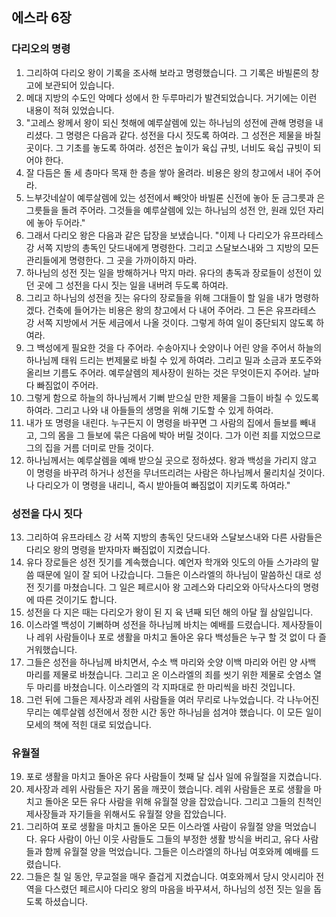 ## 에스라 6장

### 다리오의 명령
1. 그리하여 다리오 왕이 기록을 조사해 보라고 명령했습니다. 그 기록은 바빌론의 창고에 보관되어 있습니다.
2. 메대 지방의 수도인 악메다 성에서 한 두루마리가 발견되었습니다. 거기에는 이런 내용이 적혀 있었습니다.
3. "고레스 왕께서 왕이 되신 첫해에 예루살렘에 있는 하나님의 성전에 관해 명령을 내리셨다. 그 명령은 다음과 같다. 성전을 다시 짓도록 하여라. 그 성전은 제물을 바칠 곳이다. 그 기초를 놓도록 하여라. 성전은 높이가 육십 규빗, 너비도 육십 규빗이 되어야 한다.
4. 잘 다듬은 돌 세 층마다 목재 한 층을 쌓아 올려라. 비용은 왕의 창고에서 내어 주어라.
5. 느부갓네살이 예루살렘에 있는 성전에서 빼앗아 바빌론 신전에 놓아 둔 금그릇과 은그릇들을 돌려 주어라. 그것들을 예루살렘에 있는 하나님의 성전 안, 원래 있던 자리에 놓아 두어라."
6. 그래서 다리오 왕은 다음과 같은 답장을 보냈습니다. "이제 나 다리오가 유프라테스 강 서쪽 지방의 총독인 닷드내에게 명령한다. 그리고 스달보스내와 그 지방의 모든 관리들에게 명령한다. 그 곳을 가까이하지 마라.
7. 하나님의 성전 짓는 일을 방해하거나 막지 마라. 유다의 총독과 장로들이 성전이 있던 곳에 그 성전을 다시 짓는 일을 내버려 두도록 하여라.
8. 그리고 하나님의 성전을 짓는 유다의 장로들을 위해 그대들이 할 일을 내가 명령하겠다. 건축에 들어가는 비용은 왕의 창고에서 다 내어 주어라. 그 돈은 유프라테스 강 서쪽 지방에서 거둔 세금에서 나올 것이다. 그렇게 하여 일이 중단되지 않도록 하여라.
9. 그 백성에게 필요한 것을 다 주어라. 수송아지나 숫양이나 어린 양을 주어서 하늘의 하나님께 태워 드리는 번제물로 바칠 수 있게 하여라. 그리고 밀과 소금과 포도주와 올리브 기름도 주어라. 예루살렘의 제사장이 원하는 것은 무엇이든지 주어라. 날마다 빠짐없이 주어라.
10. 그렇게 함으로 하늘의 하나님께서 기뻐 받으실 만한 제물을 그들이 바칠 수 있도록 하여라. 그리고 나와 내 아들들의 생명을 위해 기도할 수 있게 하여라.
11. 내가 또 명령을 내린다. 누구든지 이 명령을 바꾸면 그 사람의 집에서 들보를 빼내고, 그의 몸을 그 들보에 묶은 다음에 박아 버릴 것이다. 그가 이런 죄를 지었으므로 그의 집을 거름 더미로 만들 것이다.
12. 하나님께서는 예루살렘을 예배 받으실 곳으로 정하셨다. 왕과 백성을 가리지 않고 이 명령을 바꾸려 하거나 성전을 무너뜨리려는 사람은 하나님께서 물리치실 것이다. 나 다리오가 이 명령을 내리니, 즉시 받아들여 빠짐없이 지키도록 하여라."
### 성전을 다시 짓다
13. 그리하여 유프라테스 강 서쪽 지방의 총독인 닷드내와 스달보스내와 다른 사람들은 다리오 왕의 명령을 받자마자 빠짐없이 지켰습니다.
14. 유다 장로들은 성전 짓기를 계속했습니다. 예언자 학개와 잇도의 아들 스가랴의 말씀 때문에 일이 잘 되어 나갔습니다. 그들은 이스라엘의 하나님이 말씀하신 대로 성전 짓기를 마쳤습니다. 그 일은 페르시아 왕 고레스와 다리오와 아닥사스다의 명령에 따른 것이기도 합니다.
15. 성전을 다 지은 때는 다리오가 왕이 된 지 육 년째 되던 해의 아달 월 삼일입니다.
16. 이스라엘 백성이 기뻐하며 성전을 하나님께 바치는 예배를 드렸습니다. 제사장들이나 레위 사람들이나 포로 생활을 마치고 돌아온 유다 백성들은 누구 할 것 없이 다 즐거워했습니다.
17. 그들은 성전을 하나님께 바치면서, 수소 백 마리와 숫양 이백 마리와 어린 양 사백 마리를 제물로 바쳤습니다. 그리고 온 이스라엘의 죄를 씻기 위한 제물로 숫염소 열두 마리를 바쳤습니다. 이스라엘의 각 지파대로 한 마리씩을 바친 것입니다.
18. 그런 뒤에 그들은 제사장과 레위 사람들을 여러 무리로 나누었습니다. 각 나누어진 무리는 예루살렘 성전에서 정한 시간 동안 하나님을 섬겨야 했습니다. 이 모든 일이 모세의 책에 적힌 대로 되었습니다.
### 유월절
19. 포로 생활을 마치고 돌아온 유다 사람들이 첫째 달 십사 일에 유월절을 지켰습니다.
20. 제사장과 레위 사람들은 자기 몸을 깨끗이 했습니다. 레위 사람들은 포로 생활을 마치고 돌아온 모든 유다 사람을 위해 유월절 양을 잡았습니다. 그리고 그들의 친척인 제사장들과 자기들을 위해서도 유월절 양을 잡았습니다.
21. 그리하여 포로 생활을 마치고 돌아온 모든 이스라엘 사람이 유월절 양을 먹었습니다. 유다 사람이 아닌 이웃 사람들도 그들의 부정한 생활 방식을 버리고, 유다 사람들과 함께 유월절 양을 먹었습니다. 그들은 이스라엘의 하나님 여호와께 예배를 드렸습니다.
22. 그들은 칠 일 동안, 무교절을 매우 즐겁게 지켰습니다. 여호와께서 당시 앗시리아 전역을 다스렸던 페르시아 다리오 왕의 마음을 바꾸셔서, 하나님의 성전 짓는 일을 돕도록 하셨습니다.